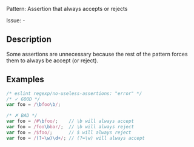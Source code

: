 Pattern: Assertion that always accepts or rejects

Issue: -

## Description

Some assertions are unnecessary because the rest of the pattern forces them to always be accept (or reject).

## Examples

```js
/* eslint regexp/no-useless-assertions: "error" */
/* ✓ GOOD */
var foo = /\bfoo\b/;

/* ✗ BAD */
var foo = /#\bfoo/;    // \b will always accept
var foo = /foo\bbar/;  // \b will always reject
var foo = /$foo/;      // $ will always reject
var foo = /(?=\w)\d+/; // (?=\w) will always accept
```
